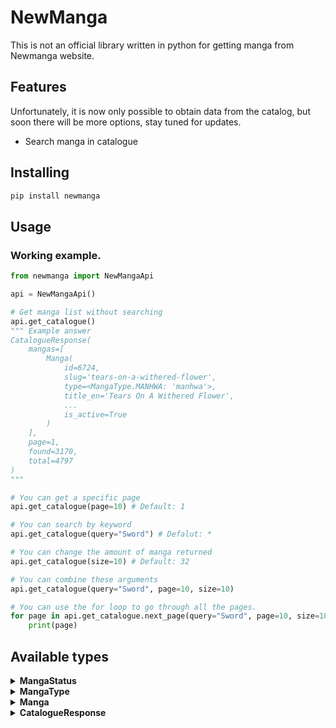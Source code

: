 
# NewManga
This is not an official library written in python for getting manga from Newmanga website.


## Features
Unfortunately, it is now only possible to obtain data from the catalog, but soon there will be more options, stay tuned for updates.

- Search manga in catalogue

## Installing
```bash
pip install newmanga
```

## Usage

### Working example.
```python
from newmanga import NewMangaApi 

api = NewMangaApi()

# Get manga list without searching
api.get_catalogue()
""" Example answer
CatalogueResponse(
    mangas=[
        Manga(
            id=6724,
            slug='tears-on-a-withered-flower',
            type=<MangaType.MANHWA: 'manhwa'>,
            title_en='Tears On A Withered Flower',
            ...
            is_active=True
        )
    ],
    page=1,
    found=3170,
    total=4797
)
"""

# You can get a specific page
api.get_catalogue(page=10) # Default: 1

# You can search by keyword
api.get_catalogue(query="Sword") # Defalut: *

# You can change the amount of manga returned
api.get_catalogue(size=10) # Default: 32

# You can combine these arguments
api.get_catalogue(query="Sword", page=10, size=10)

# You can use the for loop to go through all the pages.
for page in api.get_catalogue.next_page(query="Sword", page=10, size=10):
    print(page)
```


## Available types

<details>
<summary><b>MangaStatus</b></summary>

Enumeration for manga statuses:

- **`ON_GOING`**: Manga is ongoing.
- **`ABANDONED`**: Manga is abandoned.
- **`COMPLETED`**: Manga is completed.

</details>

<details>
<summary><b>MangaType</b></summary>

Enumeration for manga types:

- **`MANHYA`**: Korean vertical comics.
- **`MANHWA`**: Korean horizontal comics.
- **`MANGA`**: Japanese comics.
- **`RUSSIAN`**: Russian comics.
- **`COMICS`**: General comics.
- **`SINGLE`**: One-shot comics.
- **`OEL`**: Original English Language comics.

</details>

<details>
<summary><b>Manga</b></summary>

Represents detailed manga information:

- **`id`**: Unique identifier.
- **`slug`**: URL-friendly title.
- **`type`**: Type of manga (`MangaType`).
- **`rating`**: Average rating.
- **`rating_rank`**: Rating rank.
- **`likes`**: Number of likes.
- **`views`**: Number of views.
- **`status`**: Status of the manga (`MangaStatus`).
- **`adult`**: Adult content flag.
- **`tags`**: List of tags.
- **`genres`**: List of genres.
- **`count_chapters`**: Number of chapters.
- **`title_ru`**: Title in Russian.
- **`title_en`**: Title in English (optional).
- **`title_og`**: Original title (optional).
- **`image_small`**: Small cover image URL.
- **`image_large`**: Large cover image URL.
- **`url`**: Manga's page URL.
- **`description`**: Description of the manga.
- **`created_at`**: Creation timestamp.
- **`released_at`**: Release timestamp.
- **`released_year`**: Release year.
- **`is_active`**: Active status.

</details>

<details>
<summary><b>CatalogueResponse</b></summary>

Response from a catalogue query:

- **`mangas`**: List of `Manga` objects.
- **`page`**: Current page.
- **`found`**: Total mangas found.
- **`total`**: Total mangas available.

</details>

